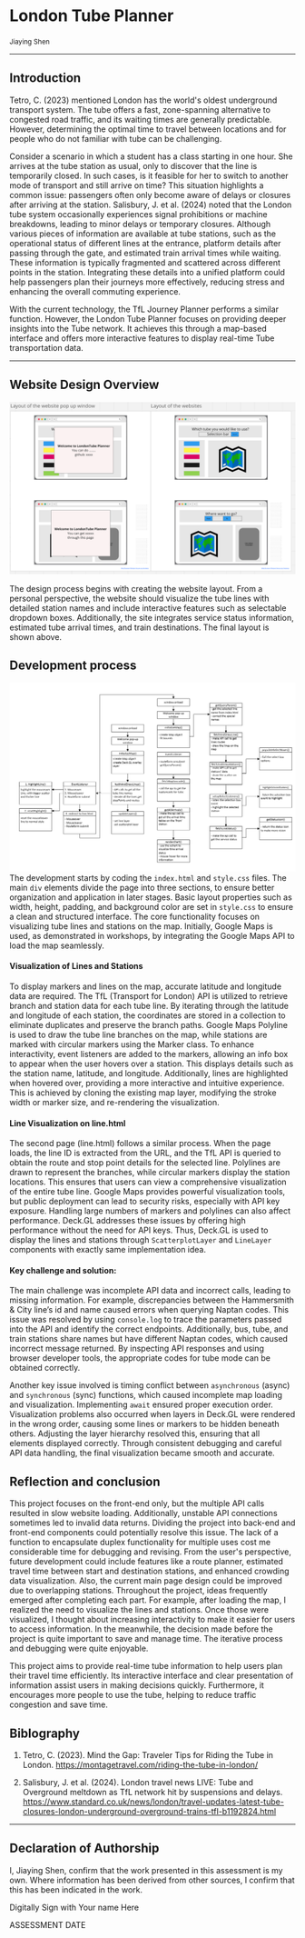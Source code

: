 <!---

---
title: "CASA0017: Web Architecture Final Assessment"
author: Jiaying shen"
date: "8 Jan 2025"
---

-->
# London Tube Planner 
<small>Jiaying Shen</small>



---
## Introduction

Tetro, C. (2023) mentioned London has the world's oldest underground transport system. The tube offers a fast, zone-spanning alternative to congested road traffic, and its waiting times are generally predictable. However, determining the optimal time to travel between locations and for people who do not familiar with tube can be challenging.

Consider a scenario in which a student has a class starting in one hour. She arrives at the tube station as usual, only to discover that the line is temporarily closed. In such cases, is it feasible for her to switch to another mode of transport and still arrive on time? This situation highlights a common issue: passengers often only become aware of delays or closures after arriving at the station. Salisbury, J. et al. (2024) noted that the London tube system occasionally experiences signal prohibitions or machine breakdowns, leading to minor delays or temporary closures. Although various pieces of information are available at tube stations, such as the operational status of different lines at the entrance, platform details after passing through the gate, and estimated train arrival times while waiting. These information is typically fragmented and scattered across different points in the station. Integrating these details into a unified platform could help passengers plan their journeys more effectively, reducing stress and enhancing the overall commuting experience.

With the current technology, the TfL Journey Planner performs a similar function. However, the London Tube Planner focuses on providing deeper insights into the Tube network. It achieves this through a map-based interface and offers more interactive features to display real-time Tube transportation data.

---
## Website Design Overview

![](https://raw.githubusercontent.com/JY-SHENNNN/casa0017-web-assessment/refs/heads/main/Group%20Report/src/website%20layout.png)

The design process begins with creating the website layout. From a personal perspective, the website should visualize the tube lines with detailed station names and include interactive features such as selectable dropdown boxes. Additionally, the site integrates service status information, estimated tube arrival times, and train destinations. The final layout is shown above.

## Development process
![](https://raw.githubusercontent.com/JY-SHENNNN/casa0017-web-assessment/refs/heads/main/Group%20Report/src/flowchart.png)
The development starts by coding the `index.html` and `style.css` files. The main `div` elements divide the page into three sections, to ensure better organization and application in later stages. Basic layout properties such as width, height, padding, and background color are set in `style.css` to ensure a clean and structured interface. The core functionality focuses on visualizing tube lines and stations on the map. Initially, Google Maps is used, as demonstrated in workshops, by integrating the Google Maps API to load the map seamlessly.

#### Visualization of Lines and Stations

To display markers and lines on the map, accurate latitude and longitude data are required. The TfL (Transport for London) API is utilized to retrieve branch and station data for each tube line. By iterating through the latitude and longitude of each station, the coordinates are stored in a collection to eliminate duplicates and preserve the branch paths. Google Maps Polyline is used to draw the tube line branches on the map, while stations are marked with circular markers using the Marker class. To enhance interactivity, event listeners are added to the markers, allowing an info box to appear when the user hovers over a station. This displays details such as the station name, latitude, and longitude. Additionally, lines are highlighted when hovered over, providing a more interactive and intuitive experience. This is achieved by cloning the existing map layer, modifying the stroke width or marker size, and re-rendering the visualization.

#### Line Visualization on line.html

The second page (line.html) follows a similar process. When the page loads, the line ID is extracted from the URL, and the TfL API is queried to obtain the route and stop point details for the selected line. Polylines are drawn to represent the branches, while circular markers display the station locations. This ensures that users can view a comprehensive visualization of the entire tube line. Google Maps provides powerful visualization tools, but public deployment can lead to security risks, especially with API key exposure. Handling large numbers of markers and polylines can also affect performance. Deck.GL addresses these issues by offering high performance without the need for API keys. Thus, Deck.GL is used to display the lines and stations through `ScatterplotLayer` and `LineLayer` components with exactly same implementation idea. 

#### Key challenge and solution:
The main challenge was incomplete API data and incorrect calls, leading to missing information. For example, discrepancies between the Hammersmith & City line’s id and name caused errors when querying Naptan codes. This issue was resolved by using `console.log` to trace the parameters passed into the API and identify the correct endpoints. Additionally, bus, tube, and train stations share names but have different Naptan codes, which caused incorrect message returned. By inspecting API responses and using browser developer tools, the appropriate codes for tube mode can be obtained correctly.

Another key issue involved is timing conflict between `asynchronous` (async) and `synchronous` (sync) functions, which caused incomplete map loading and visualization. Implementing `await` ensured proper execution order. Visualization problems also occurred when layers in Deck.GL were rendered in the wrong order, causing some lines or markers to be hidden beneath others. Adjusting the layer hierarchy resolved this, ensuring that all elements displayed correctly. Through consistent debugging and careful API data handling, the final visualization became smooth and accurate. 

## Reflection and conclusion
This project focuses on the front-end only, but the multiple API calls resulted in slow website loading. Additionally, unstable API connections sometimes led to invalid data returns. Dividing the project into back-end and front-end components could potentially resolve this issue. The lack of a function to encapsulate duplex functionality for multiple uses cost me considerable time for debugging and revising. From the user's perspective, future development could include features like a route planner, estimated travel time between start and destination stations, and enhanced crowding data visualization. Also, the current main page design could be improved due to overlapping stations. Throughout the project, ideas frequently emerged after completing each part. For example, after loading the map, I realized the need to visualize the lines and stations. Once those were visualized, I thought about increasing interactivity to make it easier for users to access information. In the meanwhile, the decision made before the project is quite important to save and manage time. The iterative process and debugging were quite enjoyable. 

This project aims to provide real-time tube information to help users plan their travel time efficiently. Its interactive interface and clear presentation of information assist users in making decisions quickly. Furthermore, it encourages more people to use the tube, helping to reduce traffic congestion and save time.


## Biblography

1. Tetro, C. (2023). Mind the Gap: Traveler Tips for Riding the Tube in London. <https://montagetravel.com/riding-the-tube-in-london/>

2. Salisbury, J. et al. (2024). London travel news LIVE: Tube and Overground meltdown as TfL network hit by suspensions and delays. <https://www.standard.co.uk/news/london/travel-updates-latest-tube-closures-london-underground-overground-trains-tfl-b1192824.html>


----

## Declaration of Authorship

I, Jiaying Shen, confirm that the work presented in this assessment is my own. Where information has been derived from other sources, I confirm that this has been indicated in the work.


Digitally Sign with Your name Here

ASSESSMENT DATE
